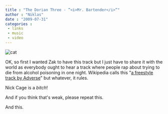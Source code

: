 ```yaml
---
title : "The Dorian Three - ”<i>Mr. Bartender</i>”"
author : "Niklas"
date : "2009-07-31"
categories : 
 - links
 - music
 - video
---
```


![cat](http://img399.imageshack.us/img399/2617/frukcat.png)

OK, so first I wanted Zak to have this track but I just have to share it with the world as everybody ought to hear a track where people rap about trying to die from alcohol poisoning in one night. Wikipedia calls this "[a freestyle track by Adverse](http://en.wikipedia.org/wiki/Adverse_%28Hip_hop_artist%29#Early_career)" but whatever, it rules.

Nick Cage is a _bitch_!

  

And if you think that's weak, please repeat this.

And this.
